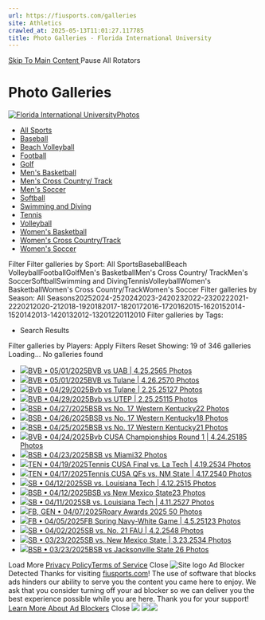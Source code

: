 ```yaml
---
url: https://fiusports.com/galleries
site: Athletics
crawled_at: 2025-05-13T11:01:27.117785
title: Photo Galleries - Florida International University
---
```


[ Skip To Main Content ](https://fiusports.com/galleries/#main-content) Pause All Rotators 
# Photo Galleries
[![Florida International University](https://fiusports.com/images/logos/site/site.png?height=60)Photos](https://fiusports.com/galleries/)
  * [All Sports](https://fiusports.com/galleries/)
  * [Baseball](https://fiusports.com/galleries/baseball/1)
  * [Beach Volleyball](https://fiusports.com/galleries/womens-beach-volleyball/19)
  * [Football](https://fiusports.com/galleries/football/4)
  * [Golf](https://fiusports.com/galleries/womens-golf/20)
  * [Men's Basketball](https://fiusports.com/galleries/mens-basketball/6)
  * [Men's Cross Country/ Track](https://fiusports.com/galleries/mens-cross-country/7)
  * [Men's Soccer](https://fiusports.com/galleries/mens-soccer/9)
  * [Softball](https://fiusports.com/galleries/softball/10)
  * [Swimming and Diving](https://fiusports.com/galleries/womens-swimming-and-diving/15)
  * [Tennis](https://fiusports.com/galleries/womens-tennis/16)
  * [Volleyball](https://fiusports.com/galleries/womens-volleyball/18)
  * [Women's Basketball](https://fiusports.com/galleries/womens-basketball/12)
  * [Women's Cross Country/Track](https://fiusports.com/galleries/womens-track-and-field/17)
  * [Women's Soccer](https://fiusports.com/galleries/womens-soccer/14)


Filter
Filter galleries by Sport:
All SportsBaseballBeach VolleyballFootballGolfMen's BasketballMen's Cross Country/ TrackMen's SoccerSoftballSwimming and DivingTennisVolleyballWomen's BasketballWomen's Cross Country/TrackWomen's Soccer
Filter galleries by Season:
All Seasons20252024-2520242023-2420232022-2320222021-2220212020-212018-1920182017-1820172016-1720162015-1620152014-1520142013-1420132012-13201220112010
Filter galleries by Tags:
  * Search Results


Filter galleries by Players:
Apply Filters 
Reset
Showing: 19 of 346 galleries
Loading...
No galleries found
  * [![](https://fiusports.com/images/2025/5/1/UAB-065.jpg?width=366&height=550)BVB • 05/01/2025BVB vs UAB | 4.25.2565 Photos](https://fiusports.com/galleries/womens-beach-volleyball/bvb-vs-uab-4-25-25/357)
  * [![](https://fiusports.com/images/2025/5/1/Tulane_Semis-070.jpg?width=366&height=550)BVB • 05/01/2025BVB vs Tulane | 4.26.2570 Photos](https://fiusports.com/galleries/womens-beach-volleyball/bvb-vs-tulane-4-26-25/358)
  * [![](https://fiusports.com/images/2025/4/29/Tulane_1-127.jpg?width=366&height=550)BVB • 04/29/2025Bvb vs Tulane | 2.25.25127 Photos](https://fiusports.com/galleries/womens-beach-volleyball/bvb-vs-tulane-2-25-25/355)
  * [![](https://fiusports.com/images/2025/4/29/UTEP-115.jpg?width=366&height=550)BVB • 04/29/2025Bvb vs UTEP | 2.25.25115 Photos](https://fiusports.com/galleries/womens-beach-volleyball/bvb-vs-utep-2-25-25/356)
  * [![](https://fiusports.com/images/2025/4/27/KISH_WALK_OFF_PZi1F.png?width=370&height=208)BSB • 04/27/2025BSB vs No. 17 Western Kentucky22 Photos](https://fiusports.com/galleries/baseball/bsb-vs-no-17-western-kentucky/354)
  * [![](https://fiusports.com/images/2025/4/26/Alex_Ulloa.png?width=370&height=208)BSB • 04/26/2025BSB vs No. 17 Western Kentucky18 Photos](https://fiusports.com/galleries/baseball/bsb-vs-no-17-western-kentucky/353)
  * [![](https://fiusports.com/galleries/)BSB • 04/25/2025BSB vs No. 17 Western Kentucky21 Photos](https://fiusports.com/galleries/baseball/bsb-vs-no-17-western-kentucky/352)
  * [![](https://fiusports.com/galleries/)BVB • 04/24/2025Bvb CUSA Championships Round 1 | 4.24.25185 Photos](https://fiusports.com/galleries/womens-beach-volleyball/bvb-cusa-championships-round-1/351)
  * [![](https://fiusports.com/galleries/)BSB • 04/23/2025BSB vs Miami32 Photos](https://fiusports.com/galleries/baseball/bsb-vs-miami/350)
  * [![](https://fiusports.com/galleries/)TEN • 04/19/2025Tennis CUSA Final vs. La Tech | 4.19.2534 Photos](https://fiusports.com/galleries/womens-tennis/tennis-cusa-final-vs-la-tech-4/349)
  * [![](https://fiusports.com/galleries/)TEN • 04/17/2025Tennis CUSA QFs vs. NM State | 4.17.2540 Photos](https://fiusports.com/galleries/womens-tennis/tennis-cusa-qfs-vs-nm-state-4-/348)
  * [![](https://fiusports.com/galleries/)SB • 04/12/2025SB vs. Louisiana Tech | 4.12.2515 Photos](https://fiusports.com/galleries/softball/sb-vs-louisiana-tech-4-12-25/346)
  * [![](https://fiusports.com/galleries/)BSB • 04/12/2025BSB vs New Mexico State23 Photos](https://fiusports.com/galleries/baseball/bsb-vs-new-mexico-state/347)
  * [![](https://fiusports.com/galleries/)SB • 04/11/2025SB vs. Louisiana Tech | 4.11.2527 Photos](https://fiusports.com/galleries/softball/sb-vs-louisiana-tech-4-11-25/345)
  * [![](https://fiusports.com/galleries/)FB, GEN • 04/07/2025Roary Awards 2025 50 Photos](https://fiusports.com/galleries/football/roary-awards-2025/344)
  * [![](https://fiusports.com/galleries/)FB • 04/05/2025FB Spring Navy-White Game | 4.5.25123 Photos](https://fiusports.com/galleries/football/fb-spring-navy-white-game-4-5-/343)
  * [![](https://fiusports.com/galleries/)SB • 04/02/2025SB vs. No. 21 FAU | 4.2.2548 Photos](https://fiusports.com/galleries/softball/sb-vs-no-21-fau-4-2-25/342)
  * [![](https://fiusports.com/galleries/)SB • 03/23/2025SB vs. New Mexico State | 3.23.2534 Photos](https://fiusports.com/galleries/softball/sb-vs-new-mexico-state-3-23-25/338)
  * [![](https://fiusports.com/galleries/)BSB • 03/23/2025BSB vs Jacksonville State 26 Photos](https://fiusports.com/galleries/baseball/bsb-vs-jacksonville-state/339)


Load More
[Privacy Policy](https://www.sidearmsports.com/privacypolicy/)[Terms of Service](https://www.sidearmsports.com/terms-of-service/)
Close
![Site logo](https://fiusports.com/images/logos/site/site.png?width=48)
Ad Blocker Detected
Thanks for visiting [fiusports.com](https://fiusports.com/galleries/)!
The use of software that blocks ads hinders our ability to serve you the content you came here to enjoy.
We ask that you consider turning off your ad blocker so we can deliver you the best experience possible while you are here.
Thank you for your support!
[Learn More About Ad Blockers](http://www.sidearmsports.com/blockers)
Close
![](https://adservice.google.com/ddm/fls/z/dc_pre=CP-au-baoI0DFcGwWgUd1IIkZg;src=8031022;type=count0;cat=sitev0;dc_lat=;dc_rdid=;tag_for_child_directed_treatment=;ord=1;num=8184984860703.873)
![](https://insight.adsrvr.org/track/conv/?adv=3xwb5d7&ct=0:6dpl0mk&fmt=3)![](https://adservice.google.com/ddm/fls/z/dc_pre=COXovebaoI0DFVGMWgUduuUQVQ;src=8031022;type=counter;cat=sitev0;dc_lat=;dc_rdid=;tag_for_child_directed_treatment=;ord=1;num=8403865641981.374)
